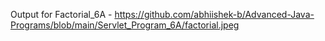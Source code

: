 Output for Factorial_6A - https://github.com/abhiishek-b/Advanced-Java-Programs/blob/main/Servlet_Program_6A/factorial.jpeg

